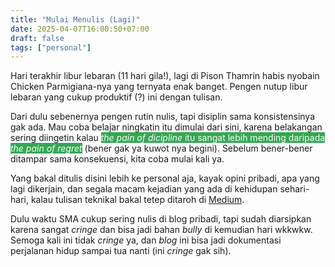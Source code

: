 ```yaml
---
title: "Mulai Menulis (Lagi)"
date: 2025-04-07T16:00:50+07:00
draft: false
tags: ["personal"]
---
```


<!-- # Background -->
Hari terakhir libur lebaran (11 hari gila!), lagi di Pison Thamrin habis nyobain Chicken Parmigiana-nya yang ternyata enak banget. Pengen nutup libur lebaran yang cukup produktif (?) ini dengan tulisan.

<!-- # Kenapa mulai nulis lagi -->
Dari dulu sebenernya pengen rutin nulis, tapi disiplin sama konsistensinya gak ada. Mau coba belajar ningkatin itu dimulai dari sini, karena belakangan sering diingetin kalau <span style="background-color:#34A853; color:#FBFBFB;"> *the pain of dicipline* itu sangat lebih mending daripada *the pain of regret*</span> (bener gak ya kuwot nya begini). Sebelum bener-bener ditampar sama konsekuensi, kita coba mulai kali ya.

<!-- # Apa yang mau ditulis -->
Yang bakal ditulis disini lebih ke personal aja, kayak opini pribadi, apa yang lagi dikerjain, dan segala macam kejadian yang ada di kehidupan sehari-hari, kalau tulisan teknikal bakal tetep ditaroh di <a href="https://medium.com/@dzakyputra" target="_blank">Medium</a>.

<!-- # Target -->
Dulu waktu SMA cukup sering nulis di blog pribadi, tapi sudah diarsipkan karena sangat *cringe* dan bisa jadi bahan *bully* di kemudian hari wkkwkw. Semoga kali ini tidak *cringe* ya, dan *blog* ini bisa jadi dokumentasi perjalanan hidup sampai tua nanti (ini *cringe* gak sih).